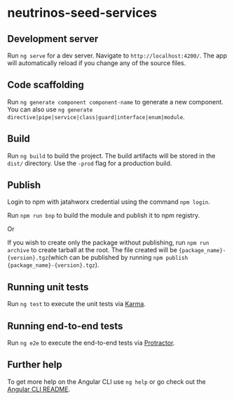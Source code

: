 # neutrinos-seed-services

## Development server

Run `ng serve` for a dev server. Navigate to `http://localhost:4200/`. The app will automatically reload if you change any of the source files.

## Code scaffolding

Run `ng generate component component-name` to generate a new component. You can also use `ng generate directive|pipe|service|class|guard|interface|enum|module`.

## Build

Run `ng build` to build the project. The build artifacts will be stored in the `dist/` directory. Use the `-prod` flag for a production build.

## Publish

Login to npm with jatahworx credential using the command `npm login`.

Run `npm run bnp` to build the module and publish it to npm registry.

Or

If you wish to create only the package without publishing, run `npm run archive` to create tarball at the root. The file created will be `{package_name}-{version}.tgz`(which can be published by running `npm publish {package_name}-{version}.tgz`).


## Running unit tests

Run `ng test` to execute the unit tests via [Karma](https://karma-runner.github.io).

## Running end-to-end tests

Run `ng e2e` to execute the end-to-end tests via [Protractor](http://www.protractortest.org/).

## Further help

To get more help on the Angular CLI use `ng help` or go check out the [Angular CLI README](https://github.com/angular/angular-cli/blob/master/README.md).

